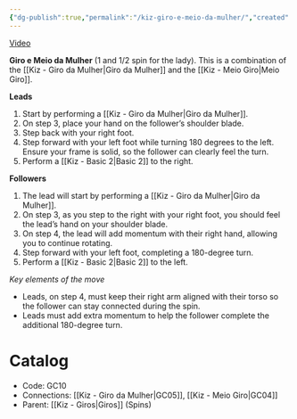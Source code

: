```yaml
---
{"dg-publish":true,"permalink":"/kiz-giro-e-meio-da-mulher/","created":"2024-10-03T13:33:29.962-04:00","updated":"2024-11-19T12:56:16.713-05:00"}
---
```



[Video](https://youtu.be/-J8PvLnFr_Q)

**Giro e Meio da Mulher** (1 and 1/2 spin for the lady). This is a combination of the [[Kiz - Giro da Mulher\|Giro da Mulher]] and the [[Kiz - Meio Giro\|Meio Giro]].

**Leads**
1. Start by performing a [[Kiz - Giro da Mulher\|Giro da Mulher]].
2. On step 3, place your hand on the follower’s shoulder blade.
3. Step back with your right foot.
4. Step forward with your left foot while turning 180 degrees to the left. Ensure your frame is solid, so the follower can clearly feel the turn.
5. Perform a [[Kiz - Basic 2\|Basic 2]] to the right.

**Followers**
1. The lead will start by performing a [[Kiz - Giro da Mulher\|Giro da Mulher]].
2. On step 3, as you step to the right with your right foot, you should feel the lead’s hand on your shoulder blade.
3. On step 4, the lead will add momentum with their right hand, allowing you to continue rotating.
4. Step forward with your left foot, completing a 180-degree turn.
5. Perform a [[Kiz - Basic 2\|Basic 2]] to the left.

*Key elements of the move*
- Leads, on step 4, must keep their right arm aligned with their torso so the follower can stay connected during the spin.
- Leads must add extra momentum to help the follower complete the additional 180-degree turn.

# Catalog

- Code: GC10
- Connections: [[Kiz - Giro da Mulher\|GC05]], [[Kiz - Meio Giro\|GC04]]
- Parent: [[Kiz - Giros\|Giros]] (Spins)

